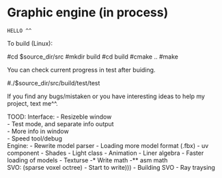 # Graphic engine (in process)

	HELLO ^^

To build (Linux):

  #cd $source_dir/src
  #mkdir build
  #cd build
  #cmake ..
  #make
  
You can check current progress in test after buiding.

  #./$source_dir/src/build/test/test 
 
If you find any bugs/mistaken or you have interesting ideas to help my project, text me^^.


TOOD:
	Interface:
		- Resizeble window\
		- Test mode, and separate info output\
		- More info in window\
		- Speed tool/debug\
	Engine:
		- Rewrite model parser 
		- Loading more model format (.fbx)
		- uv component 
		- Shades
		- Light class
		- Animation
		- Liner algebra
		- Faster loading of models
		- Texturse 
		-* Write math
		-** asm math  
	SVO: (sparse voxel octree)
		- Start to write)))
		- Building SVO
		- Ray traysing
